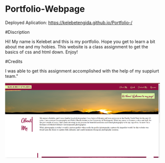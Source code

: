 # Portfolio-Webpage

Deployed Aplication: https://kelebetengida.github.io/Portfolio-/

#Discription 

Hi! My name is Kelebet and this is my portfolio. Hope you get to learn a bit about me and my hobies. This website is a class assignment to get the basics of css and html down. Enjoy!

#Credits

I was able to get this assignment accomplished with the help of my suppiurt team."

<img src="./assets/images/Picture1m.png"></img>
